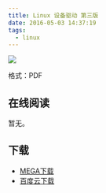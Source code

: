 ```yaml
---
title: Linux 设备驱动 第三版
date: 2016-05-03 14:37:19
tags:
  - linux
---
```


![](http://ww4.sinaimg.cn/large/841aea59jw1f3i6v0pry0j20ai0evt8k.jpg)

格式：PDF

<!--more-->

## 在线阅读 ##

暂无。

## 下载 ##

+ [MEGA下载](https://mega.nz/#!KJcQSabZ!slPJLHwz1jp_zVMIVf4T_ztN-fsVnXCj51KEubD6gRg)
+ [百度云下载](http://pan.baidu.com/share/link?uk=3440082512&shareid=2735946707)

